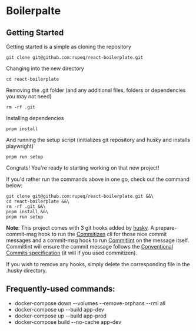 # Boilerpalte

## Getting Started

Getting started is a simple as cloning the repository

```
git clone git@github.com:rupeq/react-boilerplate.git
```

Changing into the new directory

```
cd react-boilerplate
```

Removing the .git folder (and any additional files, folders or dependencies you may not need)

```
rm -rf .git
```

Installing dependencies

```
pnpm install
```

And running the setup script (initializes git repository and husky and installs playwright)

```
pnpm run setup
```

Congrats! You're ready to starting working on that new project!

If you'd rather run the commands above in one go, check out the command below:

```
git clone git@github.com:rupeq/react-boilerplate.git &&\
cd react-boilerplate &&\
rm -rf .git &&\
pnpm install &&\
pnpm run setup
```

**Note**: This project comes with 3 git hooks added by [husky](https://typicode.github.io/husky/). A prepare-commit-msg hook to run the [Commitizen](https://github.com/commitizen/cz-cli#readme) cli for those nice commit messages and a commit-msg hook to run [Commitlint](https://commitlint.js.org/#/) on the message itself. Commitlint will ensure the commit message follows the [Conventional Commits specification](https://www.conventionalcommits.org/en/v1.0.0/) (it will if you used commitizen).

If you wish to remove any hooks, simply delete the corresponding file in the .husky directory.

## Frequently-used commands:

- docker-compose down --volumes --remove-orphans --rmi all
- docker-compose up --build app-dev
- docker-compose up --build app-prod
- docker-compose build --no-cache app-dev
